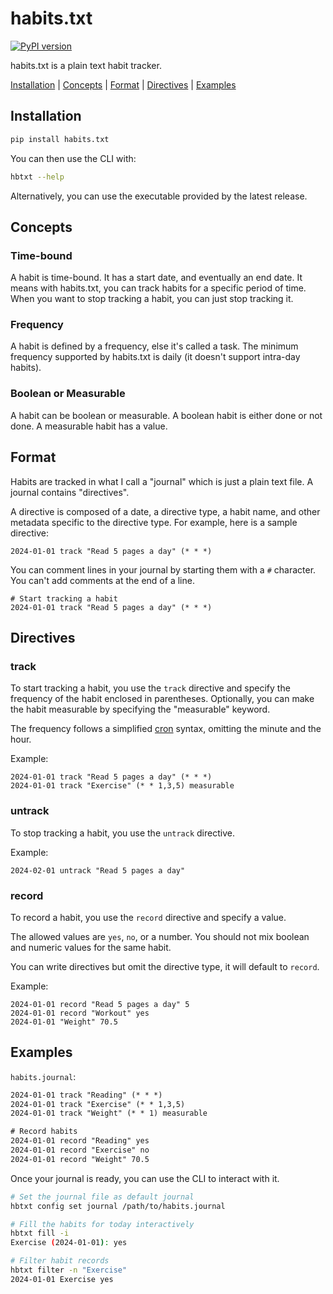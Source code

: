 # habits.txt

[![PyPI version](https://badge.fury.io/py/habits.txt.svg)](https://badge.fury.io/py/habits.txt)

habits.txt is a plain text habit tracker.

[Installation](#installation) | [Concepts](#concepts) | [Format](#format) | [Directives](#directives) | [Examples](examples)

## Installation

```bash
pip install habits.txt
```

You can then use the CLI with:

```bash
hbtxt --help
```

Alternatively, you can use the executable provided by the latest release.

## Concepts

### Time-bound

A habit is time-bound. It has a start date, and eventually an end date.
It means with habits.txt, you can track habits for a specific period of time. When you want to stop tracking a habit, you can just stop tracking it.

### Frequency

A habit is defined by a frequency, else it's called a task. The minimum frequency supported by habits.txt is daily (it doesn't support intra-day habits).

### Boolean or Measurable

A habit can be boolean or measurable. A boolean habit is either done or not done. A measurable habit has a value.

## Format

Habits are tracked in what I call a "journal" which is just a plain text file. A journal contains "directives".

A directive is composed of a date, a directive type, a habit name, and other metadata specific to the directive type. For example, here is a sample directive:

```
2024-01-01 track "Read 5 pages a day" (* * *)
```

You can comment lines in your journal by starting them with a `#` character.
You can't add comments at the end of a line.

```
# Start tracking a habit
2024-01-01 track "Read 5 pages a day" (* * *)
```

## Directives

### track

To start tracking a habit, you use the `track` directive and specify the frequency of the habit enclosed in parentheses.
Optionally, you can make the habit measurable by specifying the "measurable" keyword.

The frequency follows a simplified [cron](https://en.wikipedia.org/wiki/Cron) syntax, omitting the minute and the hour.

Example:

```
2024-01-01 track "Read 5 pages a day" (* * *)
2024-01-01 track "Exercise" (* * 1,3,5) measurable
```

### untrack

To stop tracking a habit, you use the `untrack` directive.

Example:

```
2024-02-01 untrack "Read 5 pages a day"
```

### record

To record a habit, you use the `record` directive and specify a value.

The allowed values are `yes`, `no`, or a number. You should not mix boolean and numeric values for the same habit.

You can write directives but omit the directive type, it will default to `record`.

Example:

```
2024-01-01 record "Read 5 pages a day" 5
2024-01-01 record "Workout" yes
2024-01-01 "Weight" 70.5
```

## Examples

`habits.journal`:

```txt
2024-01-01 track "Reading" (* * *)
2024-01-01 track "Exercise" (* * 1,3,5)
2024-01-01 track "Weight" (* * 1) measurable

# Record habits
2024-01-01 record "Reading" yes
2024-01-01 record "Exercise" no
2024-01-01 record "Weight" 70.5
```

Once your journal is ready, you can use the CLI to interact with it.

```bash
# Set the journal file as default journal
hbtxt config set journal /path/to/habits.journal

# Fill the habits for today interactively
hbtxt fill -i
Exercise (2024-01-01): yes

# Filter habit records
hbtxt filter -n "Exercise"
2024-01-01 Exercise yes
```
